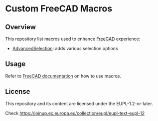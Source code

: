 # Custom FreeCAD Macros

## Overview
This repository list macros used to enhance [FreeCAD](https://www.freecad.org) experience:
- [AdvancedSelection](https://github.com/clsergent/FreeCADMacros/blob/master/AdvancedSelection.FCMacro): adds various selection options

## Usage
Refer to [FreeCAD documentation](https://wiki.freecadweb.org/Macros) on how to use macros.

## License
This repository and its content are licensed under the EUPL-1.2-or-later.

Check https://joinup.ec.europa.eu/collection/eupl/eupl-text-eupl-12